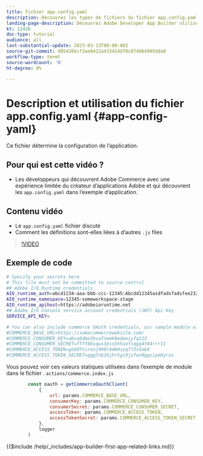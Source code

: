 ```yaml
---
title: Fichier app.config.yaml
description: Découvrez les types de fichiers du fichier app.config.yaml pour cet exemple d’application.
landing-page-description: Découvrez Adobe Developer App Builder utilisé avec Adobe Commerce et les types de fichiers contenus dans app.config.yaml.
kt: 12426
doc-type: tutorial
audience: all
last-substantial-update: 2023-03-13T00:00:00Z
source-git-commit: d85426bcf3ae0412a433414d70c874964905dda0
workflow-type: tm+mt
source-wordcount: '0'
ht-degree: 0%

---
```



# Description et utilisation du fichier app.config.yaml {#app-config-yaml}

Ce fichier détermine la configuration de l’application.

## Pour qui est cette vidéo ?

* Les développeurs qui découvrent Adobe Commerce avec une expérience limitée du créateur d’applications Adobe et qui découvrent les `app.config.yaml` dans l’exemple d’application.

## Contenu vidéo

* Le `app.config.yaml` fichier discuté
* Comment les définitions sont-elles liées à d’autres `.js` files

>[!VIDEO](https://video.tv.adobe.com/v/3416592?quality=12&learn=on)

## Exemple de code

```bash
# Specify your secrets here
# This file must not be committed to source control
## Adobe I/O Runtime credentials
AIO_runtime_auth=abcd1234-aaa-bbb-ccc-12345:Abcdd12345asdfadsfadsfee2323232323232
AIO_runtime_namespace=12345-someworkspace-stage
AIO_runtime_apihost=https://adobeioruntime.net
## Adobe I/O Console service account credentials (JWT) Api Key
SERVICE_API_KEY=

# You can also include commerce OAuth credentials, our sample module will use the following example credentials:
#COMMERCE_BASE_URL=https://somecommercewebsite.com/
#COMMERCE_CONSUMER_KEY=abcebdme5bvafnemk0mdeeiyfq123
#COMMERCE_CONSUMER_SECRET=ffff86sqws3pss5hhuofiqgq4t04rrr11
#COMMERCE_ACCESS_TOKEN=gdddfccronj098r4m04zyq773s5o64
#COMMERCE_ACCESS_TOKEN_SECRET=ggg7nb19jhr5gi9jzfan9ggzipe8yrus
```

Vous pouvez voir ces valeurs statiques utilisées dans l’exemple de module dans le fichier . `actions/commerce.index.js`

```javascript
        const oauth = getCommerceOauthClient(
            {
                url: params.COMMERCE_BASE_URL,
                consumerKey: params.COMMERCE_CONSUMER_KEY,
                consumerSecret: params.COMMERCE_CONSUMER_SECRET,
                accessToken: params.COMMERCE_ACCESS_TOKEN,
                accessTokenSecret: params.COMMERCE_ACCESS_TOKEN_SECRET
            },
            logger
        )
```

{{$include /help/_includes/app-builder-first-app-related-links.md}}

